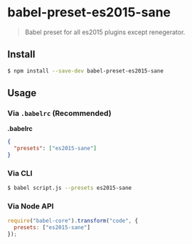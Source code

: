 # babel-preset-es2015-sane

> Babel preset for all es2015 plugins except renegerator.

## Install

```sh
$ npm install --save-dev babel-preset-es2015-sane
```

## Usage

### Via `.babelrc` (Recommended)

**.babelrc**

```json
{
  "presets": ["es2015-sane"]
}
```

### Via CLI

```sh
$ babel script.js --presets es2015-sane
```

### Via Node API

```javascript
require("babel-core").transform("code", {
  presets: ["es2015-sane"]
});
```
